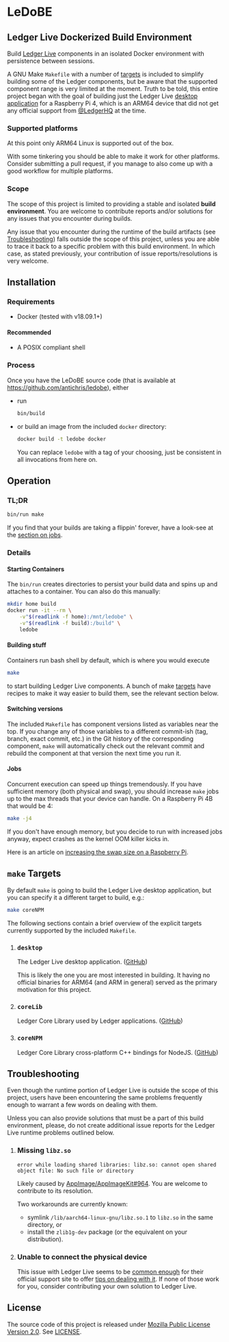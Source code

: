 # LeDoBE

## Ledger Live Dockerized Build Environment

Build [Ledger Live][ledger] components in an isolated Docker environment with persistence between sessions.

A GNU Make `Makefile` with a number of [targets] is included to simplify building some of the Ledger components, but be aware that the supported component range is very limited at the moment. Truth to be told, this entire project began with the goal of building just the Ledger Live [desktop application][tg-desktop] for a Raspberry Pi 4, which is an ARM64 device that did not get any official support from [@LedgerHQ][ledgerhq] at the time.

### Supported platforms

At this point only ARM64 Linux is supported out of the box.

With some tinkering you should be able to make it work for other platforms. Consider submitting a pull request, if you manage to also come up with a good workflow for multiple platforms.

### Scope

The scope of this project is limited to providing a stable and isolated **build environment**. You are welcome to contribute reports and/or solutions for any issues that you encounter during builds.

Any issue that you encounter during the runtime of the build artifacts (see [Troubleshooting]) falls outside the scope of this project, unless you are able to trace it back to a specific problem with this build environment. In which case, as stated previously, your contribution of issue reports/resolutions is very welcome.


## Installation

### Requirements

- Docker (tested with v18.09.1+)

#### Recommended

- A POSIX compliant shell


### Process

Once you have the LeDoBE source code (that is available at <https://github.com/antichris/ledobe>), either

- run

	```sh
	bin/build
	```

- or build an image from the included `docker` directory:

	```sh
	docker build -t ledobe docker
	```

	You can replace `ledobe` with a tag of your choosing, just be consistent in all invocations from here on.


## Operation

### TL;DR

```sh
bin/run make
```

If you find that your builds are taking a flippin' forever, have a look-see at the [section on jobs][jobs].


### Details

#### Starting Containers

The `bin/run` creates directories to persist your build data and spins up and attaches to a container. You can also do this manually:

```sh
mkdir home build
docker run -it --rm \
	-v"$(readlink -f home):/mnt/ledobe" \
	-v"$(readlink -f build):/build" \
	ledobe
```

#### Building stuff

Containers run bash shell by default, which is where you would execute

```sh
make
```

to start building Ledger Live components. A bunch of make [targets] have recipes to make it way easier to build them, see the relevant section below.


#### Switching versions

The included `Makefile` has component versions listed as variables near the top. If you change any of those variables to a different commit-ish (tag, branch, exact commit, etc.) in the Git history of the corresponding component, `make` will automatically check out the relevant commit and rebuild the component at that version the next time you run it.


#### Jobs

Concurrent execution can speed up things tremendously. If you have sufficient memory (both physical and swap), you should increase `make` jobs up to the max threads that your device can handle. On a Raspberry Pi 4B that would be 4:

```sh
make -j4
```

If you don't have enough memory, but you decide to run with increased jobs anyway, expect crashes as the kernel OOM killer kicks in.

Here is an article on [increasing the swap size on a Raspberry Pi][rpi-swap].


## `make` Targets

[targets]: #make-targets (`make` Targets)

By default `make` is going to build the Ledger Live desktop application, but you can specify it a different target to build, e.g.:

```sh
make coreNPM
```

The following sections contain a brief overview of the explicit targets currently supported by the included `Makefile`.

1. ### `desktop`

	[tg-desktop]: #desktop (Target `desktop`)

	The Ledger Live desktop application. ([GitHub][gh-desktop])

	This is likely the one you are most interested in building. It having no official binaries for ARM64 (and ARM in general) served as the primary motivation for this project.


2. ### `coreLib`

	Ledger Core Library used by Ledger applications. ([GitHub][gh-core])


3. ### `coreNPM`

	Ledger Core Library cross-platform C++ bindings for NodeJS. ([GitHub][gh-coreNPM])


## Troubleshooting

Even though the runtime portion of Ledger Live is outside the scope of this project, users have been encountering the same problems frequently enough to warrant a few words on dealing with them.

Unless you can also provide solutions that must be a part of this build environment, please, do not create additional issue reports for the Ledger Live runtime problems outlined below.

1. ### Missing `libz.so`

	```text
	error while loading shared libraries: libz.so: cannot open shared object file: No such file or directory
	```

	Likely caused by [AppImage/AppImageKit#964]. You are welcome to contribute to its resolution.

	Two workarounds are currently known:

	- symlink `/lib/aarch64-linux-gnu/libz.so.1` to `libz.so` in the same directory, or
	- install the `zlib1g-dev` package (or the equivalent on your distribution).

2. ### Unable to connect the physical device

	This issue with Ledger Live seems to be [common enough][undetected] for their official support site to offer [tips on dealing with it][tips]. If none of those work for you, consider contributing your own solution to Ledger Live.


## License

The source code of this project is released under [Mozilla Public License Version 2.0][mpl]. See [LICENSE](LICENSE).

[ledger]: https://www.ledger.com/ledger-live
	"Ledger Live: Most trusted & secure crypto wallet | Ledger"
[ledgerhq]: https://github.com/LedgerHQ
	"Ledger"

[Troubleshooting]: #troubleshooting
	"Troubleshooting"

[jobs]: #jobs
	"Operation ❭ Details ❭ Jobs"

[gh-desktop]: https://github.com/LedgerHQ/ledger-live-desktop
	"LedgerHQ/ledger-live-desktop: Ledger Live (Desktop) - GitHub"
[gh-coreNPM]: https://github.com/LedgerHQ/lib-ledger-core-node-bindings
	"LedgerHQ/lib-ledger-core-node-bindings - GitHub"
[gh-core]: https://github.com/LedgerHQ/lib-ledger-core
	"LedgerHQ/lib-ledger-core - GitHub"

[rpi-swap]: https://nebl.io/neblio-university/enabling-increasing-raspberry-pi-swap/
	"Enabling & Increasing Raspberry Pi Swap - Neblio"

[AppImage/AppImageKit#964]: https://github.com/AppImage/AppImageKit/issues/964
	"ARM and ARM64 AppImages link to libz.so instead of libz.so.1 · Issue #964 · AppImage/AppImageKit"
[undetected]: https://github.com/LedgerHQ/ledger-live-desktop/issues?q=is:issue+device+not+detected
	"Search: device not detected - Issues· LedgerHQ/ledger-live-desktop"
[tips]: https://support.ledger.com/hc/en-us/articles/115005165269-Fix-connection-issues
	"Fix USB connection issues with Ledger Live – Ledger Support"

[mpl]: https://www.mozilla.org/en-US/MPL/2.0/
	"Mozilla Public License, version 2.0"
